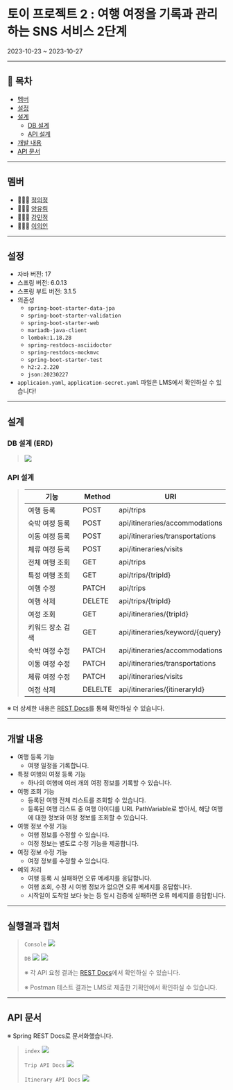 # 토이 프로젝트 2 : 여행 여정을 기록과 관리하는 SNS 서비스 2단계

2023-10-23 ~ 2023-10-27

---

## 📌 목차

- [멤버](#멤버)
- [설정](#설정)
- [설계](#설계)
    - [DB 설계](#DB-설계)
    - [API 설계](#API-설계)
- [개발 내용](#개발-내용)
- [API 문서](#API-문서)

---

## 멤버

- 👩🏻‍💻 [정의정](https://github.com/JeongUijeong)
- 👩🏻‍💻 [양유림](https://github.com/YurimYang)
- 👩🏻‍💻 [강민정](https://github.com/ypd06021)
- 👩🏻‍💻 [이의인](https://github.com/dldmldlsy)

---

## 설정

- 자바 버전: 17
- 스프링 버전: 6.0.13
- 스프링 부트 버전: 3.1.5
- 의존성
    - `spring-boot-starter-data-jpa`
    - `spring-boot-starter-validation`
    - `spring-boot-starter-web`
    - `mariadb-java-client`
    - `lombok:1.18.28`
    - `spring-restdocs-asciidoctor`
    - `spring-restdocs-mockmvc`
    - `spring-boot-starter-test`
    - `h2:2.2.220`
    - `json:20230227`
- `applicaion.yaml`, `application-secret.yaml` 파일은 LMS에서 확인하실 수 있습니다!

---

## 설계

### DB 설계 (ERD)

> ![](src/main/resources/image/erd.png)

### API 설계

> | 기능        | Method  | URI                             |
> |-----------|---------|---------------------------------|
> | 여행 등록     | POST    | api/trips                       |
> | 숙박 여정 등록  | POST    | api/itineraries/accommodations  |
> | 이동 여정 등록  | POST    | api/itineraries/transportations |
> | 체류 여정 등록  | POST    | api/itineraries/visits          |
> | 전체 여행 조회  | GET     | api/trips                       |
> | 특정 여행 조회  | GET     | api/trips/{tripId}              |
> | 여행 수정     | PATCH   | api/trips                       |
> | 여행 삭제     | DELETE  | api/trips/{tripId}              |
> | 여정 조회     | GET     | api/itineraries/{tripId}        |
> | 키워드 장소 검색 | GET     | api/itineraries/keyword/{query} |                          |
> | 숙박 여정 수정  | PATCH   | api/itineraries/accommodations  |
> | 이동 여정 수정  | PATCH   | api/itineraries/transportations |
> | 체류 여정 수정  | PATCH   | api/itineraries/visits          |
> | 여정 삭제     | DELELTE | api/itineraries/{itineraryId}   |
※ 더 상세한 내용은 [REST Docs](#API-문서)를 통해 확인하실 수 있습니다.

---

## 개발 내용

- 여행 등록 기능
    - 여행 일정을 기록합니다.
- 특정 여행의 여정 등록 기능
    - 하나의 여행에 여러 개의 여정 정보를 기록할 수 있습니다.
- 여행 조회 기능
    - 등록된 여행 전체 리스트를 조회할 수 있습니다.
    - 등록된 여행 리스트 중 여행 아이디를 URL PathVariable로 받아서, 해당 여행에 대한 정보와 여정 정보를 조회할 수 있습니다.
- 여행 정보 수정 기능
    - 여행 정보를 수정할 수 있습니다.
    - 여정 정보는 별도로 수정 기능을 제공합니다.
- 여정 정보 수정 기능
    - 여정 정보를 수정할 수 있습니다.
- 예외 처리
    - 여행 등록 시 실패하면 오류 메세지를 응답합니다.
    - 여행 조회, 수정 시 여행 정보가 없으면 오류 메세지를 응답합니다.
    - 시작일이 도착일 보다 늦는 등 일시 검증에 실패하면 오류 메세지를 응답합니다.

---

## 실행결과 캡처

> `Console`
> ![](src/main/resources/image/console.png)
> 
> `DB`
> ![](src/main/resources/image/db_trip.png)
> ![](src/main/resources/image/db_itinerary.png)
> 
> ※ 각 API 요청 결과는 [REST Docs](#API-문서)에서 확인하실 수 있습니다.
> 
> ※ Postman 테스트 결과는 LMS로 제출한 기획안에서 확인하실 수 있습니다. 

---

## API 문서

※ Spring REST Docs로 문서화했습니다.

> `index`
> ![](src/main/resources/image/api_docs_index.png)
> 
> `Trip API Docs`
> ![](src/main/resources/image/api_docs_trip.png)
> 
> `Itinerary API Docs`
> ![](src/main/resources/image/api_docs_itinerary.png)